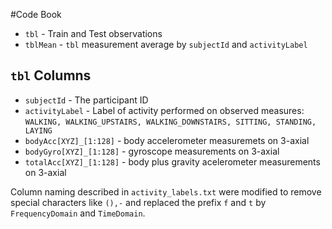 #Code Book

* `tbl` - Train and Test observations
* `tblMean` - `tbl` measurement average by `subjectId` and `activityLabel `
## `tbl` Columns  
* `subjectId` - The participant ID
* `activityLabel` - Label of activity performed on observed measures: `WALKING, WALKING_UPSTAIRS, WALKING_DOWNSTAIRS, SITTING, STANDING, LAYING`
* `bodyAcc[XYZ]_[1:128]` - body accelerometer measuremets on 3-axial
* `bodyGyro[XYZ]_[1:128]` - gyroscope measurements on 3-axial
* `totalAcc[XYZ]_[1:128]` - body plus gravity acelerometer measurements on 3-axial

Column naming described in `activity_labels.txt` were modified to remove special characters like `(),-` and replaced the prefix `f` and `t` by `FrequencyDomain` and `TimeDomain`.

